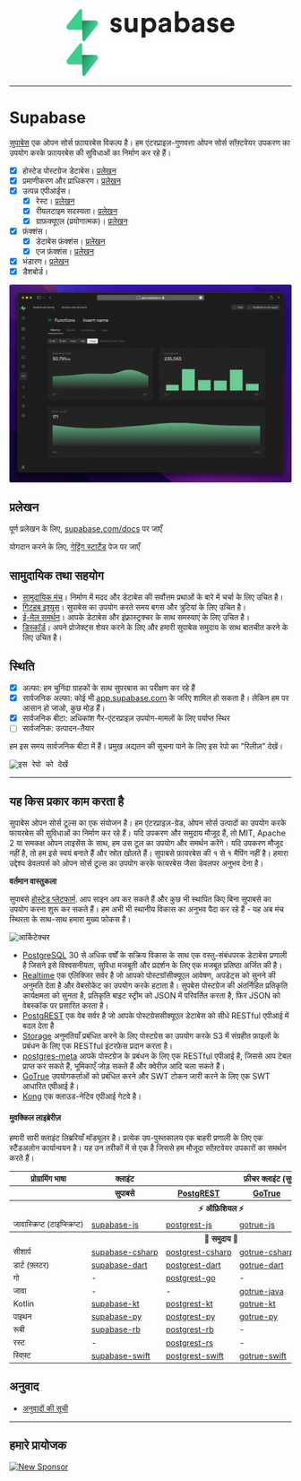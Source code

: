 <p align="center">
<img width="300" src="https://raw.githubusercontent.com/supabase/supabase/master/packages/common/assets/images/supabase-logo-wordmark--light.svg#gh-light-mode-only">
<img width="300" src="https://raw.githubusercontent.com/supabase/supabase/master/packages/common/assets/images/supabase-logo-wordmark--dark.svg#gh-dark-mode-only">
</p>

---

# Supabase

[सुपाबेस](https://supabase.com) एक ओपन सोर्स फ़ाायरबेस विकल्प है। हम एंटरप्राइज़-गुणवत्ता ओपन सोर्स सॉफ़्टवेयर उपकरण का उपयोग करके फ़ाायरबेस की सुविधाओं का निर्माण कर रहे हैं।

- [x] होस्टेड पोस्टग्रेज डेटाबेस। [प्रलेखन](https://supabase.com/docs/guides/database)
- [x] प्रमाणीकरण और प्राधिकरण। [प्रलेखन](https://supabase.com/docs/guides/auth)
- [x] उत्पन्न एपीआईस।
  - [x] रेस्ट। [प्रलेखन](https://supabase.com/docs/guides/database/api#rest-api)
  - [x] रीयलटाइम सदस्यता। [प्रलेखन](https://supabase.com/docs/guides/database/api#realtime-api)
  - [x] ग्राफ़क्यूएल (प्रयोगात्मक)। [प्रलेखन](https://supabase.com/docs/guides/database/api#graphql-api)
- [x] फ़ंक्शंस।
  - [x] डेटाबेस फ़ंक्शंस। [प्रलेखन](https://supabase.com/docs/guides/database/functions)
  - [x] एज फ़ंक्शंस। [प्रलेखन](https://supabase.com/docs/guides/functions)
- [x] भंडारण। [प्रलेखन](https://supabase.com/docs/guides/storage)
- [x] डैशबोर्ड।

![सुपाबेस का डैशबोर्ड।](https://raw.githubusercontent.com/supabase/supabase/master/apps/www/public/images/github/supabase-dashboard.png)

## प्रलेखन

पूर्ण प्रलेखन के लिए, [supabase.com/docs](https://supabase.com/docs) पर जाएँ

योगदान करने के लिए, [गेट्टिंग स्टार्टेड](https://github.com/supabase/supabase/blob/master/DEVELOPERS.md) पेज पर जाएँ

## सामुदायिक तथा सहयोग

- [सामुदायिक मंच](https://github.com/supabase/supabase/discussions)। निर्माण में मदद और डेटाबेस की सर्वोत्तम प्रथाओं के बारे में चर्चा के लिए उचित है।
- [गिटहब इश्यूस](https://github.com/supabase/supabase/issues)। सुपाबेस का उपयोग करते समय बगस और त्रुटियां के लिए उचित है।
- [ई-मेल समर्थन](https://supabase.com/docs/support#business-support)। आपके डेटाबेस और इंफ़्रास्ट्रक्चर के साथ समस्याएं के लिए उचित है।
- [डिस्कॉर्ड](https://discord.supabase.com/)। अपने प्रोजेक्ट्स शेयर करने के लिए और हमारी सुपाबेस समुदाय के साथ बातचीत करने के लिए उचित है।

## स्थिति

- [x] अल्फा: हम चुनिंदा ग्राहकों के साथ सुपरबास का परीक्षण कर रहे हैं
- [x] सार्वजनिक अल्फा: कोई भी [app.supabase.com](https://app.supabase.com) के जरिए शामिल हो सकता है। लेकिन हम पर आसान हो जाओ, कुछ मोड़ हैं।
- [x] सार्वजनिक बीटा: अधिकांश गैर-एंटरप्राइज़ उपयोग-मामलों के लिए पर्याप्त स्थिर
- [ ] सार्वजनिक: उत्पादन-तैयार

हम इस समय सार्वजनिक बीटा में हैं। प्रमुख अद्यतन की सूचना पाने के लिए इस रेपो का "रिलीज़" देखें।

<kbd><img src="https://raw.githubusercontent.com/supabase/supabase/d5f7f413ab356dc1a92075cb3cee4e40a957d5b1/web/static/watch-repo.gif" alt="इस रेपो को देखें"/></kbd>

---

## यह किस प्रकार काम करता है

सुपाबेस ओपन सोर्स टूल्स का एक संयोजन है। हम एंटरप्राइज़-ग्रेड, ओपन सोर्स उत्पादों का उपयोग करके फायरबेस की सुविधाओं का निर्माण कर रहे हैं। यदि उपकरण और समुदाय मौजूद हैं, तो MIT, Apache 2 या समकक्ष ओपन लाइसेंस के साथ, हम उस टूल का उपयोग और समर्थन करेंगे। यदि उपकरण मौजूद नहीं है, तो हम इसे स्वयं बनाते हैं और स्रोत खोलते हैं। सुपाबसे फ़ायरबेस की १ से १ मैपिंग नहीं है। हमारा उद्देश्य डेवलपर्स को ओपन सोर्स टूल्स का उपयोग करके फायरबेस जैसा डेवलपर अनुभव देना है।

**वर्तमान वास्तुकला**

सुपाबसे [होस्टेड प्लेटफार्म](https://app.supabase.com). आप साइन अप कर सकते हैं और कुछ भी स्थापित किए बिना सुपाबसे का उपयोग करना शुरू कर सकते हैं। हम अभी भी स्थानीय विकास का अनुभव पैदा कर रहे हैं - यह अब मंच स्थिरता के साथ-साथ हमारा मुख्य फोकस है।

![आर्किटेक्चर](https://user-images.githubusercontent.com/70828596/187547862-ffa9d058-0c3a-4851-a3e7-92ccfca4b596.png)

- [PostgreSQL](https://www.postgresql.org/) 30 से अधिक वर्षों के सक्रिय विकास के साथ एक वस्तु-संबंधपरक डेटाबेस प्रणाली है जिसने इसे विश्वसनीयता, सुविधा मजबूती और प्रदर्शन के लिए एक मजबूत प्रतिष्ठा अर्जित की है।
- [Realtime](https://github.com/supabase/realtime) एक एलिक्जिर सर्वर है जो आपको पोस्टग्रॉसीक्यूएल आवेषण, अपडेट्स को सुनने की अनुमति देता है और वेबसोकेट का उपयोग करके हटाता है। सुपबेस पोस्टग्रेज की अंतर्निहित प्रतिकृति कार्यक्षमता को सुनता है, प्रतिकृति बाइट स्ट्रीम को JSON में परिवर्तित करता है, फिर JSON को वेबस्कॉक पर प्रसारित करता है।
- [PostgREST](http://postgrest.org/) एक वेब सर्वर है जो आपके पोस्टग्रेससीक्यूएल डेटाबेस को सीधे RESTful एपीआई में बदल देता है
- [Storage](https://github.com/supabase/storage-api) अनुमतियाँ प्रबंधित करने के लिए पोस्टग्रेस का उपयोग करके S3 में संग्रहीत फ़ाइलों के प्रबंधन के लिए एक RESTful इंटरफ़ेस प्रदान करता है।
- [postgres-meta](https://github.com/supabase/postgres-meta) आपके पोस्टग्रेज के प्रबंधन के लिए एक RESTful एपीआई है, जिससे आप टेबल प्राप्त कर सकते हैं, भूमिकाएँ जोड़ सकते हैं और क्वेरीज़ आदि चला सकते हैं।
- [GoTrue](https://github.com/netlify/gotrue) उपयोगकर्ताओं को प्रबंधित करने और SWT टोकन जारी करने के लिए एक SWT आधारित एपीआई है।
- [Kong](https://github.com/Kong/kong) एक क्लाउड-नेटिव एपीआई गेटवे है।

#### मुवक्किल लाइब्रेरीज़

हमारी सारी क्लाइंट लिब्ररियाँ मॉड्यूलर है। प्रत्येक उप-पुस्तकालय एक बाहरी प्रणाली के लिए एक स्टैंडअलोन कार्यान्वयन है। यह उन तरीकों में से एक है जिससे हम मौजूदा सॉफ़्टवेयर उपकारों का समर्थन करते हैं।

<table style="table-layout:fixed; white-space: nowrap;">
  <tr>
    <th>प्रोग्रामिंग भाषा</th>
    <th>क्लाइंट</th>
    <th colspan="4">फ़ीचर क्लाइंट (सुपाबसे क्लाइंट में बंडल)</th>
  </tr>
  <tr>
    <th></th>
    <th>सुपाबसे</th>
    <th><a href="https://github.com/postgrest/postgrest" target="_blank" rel="noopener noreferrer">PostgREST</a></th>
    <th><a href="https://github.com/supabase/gotrue" target="_blank" rel="noopener noreferrer">GoTrue</a></th>
    <th><a href="https://github.com/supabase/realtime" target="_blank" rel="noopener noreferrer">Realtime</a></th>
    <th><a href="https://github.com/supabase/storage-api" target="_blank" rel="noopener noreferrer">Storage</a></th>
  </tr>
  <!-- TEMPLATE FOR NEW ROW -->
  <!-- START ROW
  <tr>
    <td>lang</td>
    <td><a href="https://github.com/supabase-community/supabase-lang" target="_blank" rel="noopener noreferrer">supabase-lang</a></td>
    <td><a href="https://github.com/supabase-community/postgrest-lang" target="_blank" rel="noopener noreferrer">postgrest-lang</a></td>
    <td><a href="https://github.com/supabase-community/gotrue-lang" target="_blank" rel="noopener noreferrer">gotrue-lang</a></td>
    <td><a href="https://github.com/supabase-community/realtime-lang" target="_blank" rel="noopener noreferrer">realtime-lang</a></td>
    <td><a href="https://github.com/supabase-community/storage-lang" target="_blank" rel="noopener noreferrer">storage-lang</a></td>
  </tr>
  END ROW -->
  <th colspan="6">⚡️ ऑफ़िशियल ⚡️</th>
  <tr>
    <td>जावास्क्रिप्ट (टाइप्स्क्रिप्ट)</td>
    <td><a href="https://github.com/supabase/supabase-js" target="_blank" rel="noopener noreferrer">supabase-js</a></td>
    <td><a href="https://github.com/supabase/postgrest-js" target="_blank" rel="noopener noreferrer">postgrest-js</a></td>
    <td><a href="https://github.com/supabase/gotrue-js" target="_blank" rel="noopener noreferrer">gotrue-js</a></td>
    <td><a href="https://github.com/supabase/realtime-js" target="_blank" rel="noopener noreferrer">realtime-js</a></td>
    <td><a href="https://github.com/supabase/storage-js" target="_blank" rel="noopener noreferrer">storage-js</a></td>
  </tr>
  <th colspan="6">💚 समुदाय 💚</th>
  <tr>
    <td>सीशार्प</td>
    <td><a href="https://github.com/supabase-community/supabase-csharp" target="_blank" rel="noopener noreferrer">supabase-csharp</a></td>
    <td><a href="https://github.com/supabase-community/postgrest-csharp" target="_blank" rel="noopener noreferrer">postgrest-csharp</a></td>
    <td><a href="https://github.com/supabase-community/gotrue-csharp" target="_blank" rel="noopener noreferrer">gotrue-csharp</a></td>
    <td><a href="https://github.com/supabase-community/realtime-csharp" target="_blank" rel="noopener noreferrer">realtime-csharp</a></td>
    <td><a href="https://github.com/supabase-community/storage-csharp" target="_blank" rel="noopener noreferrer">storage-csharp</a></td>
  </tr>
  <tr>
    <td>डार्ट (फ़्लटर)</td>
    <td><a href="https://github.com/supabase/supabase-flutter" target="_blank" rel="noopener noreferrer">supabase-dart</a></td>
    <td><a href="https://github.com/supabase/postgrest-dart" target="_blank" rel="noopener noreferrer">postgrest-dart</a></td>
    <td><a href="https://github.com/supabase/gotrue-dart" target="_blank" rel="noopener noreferrer">gotrue-dart</a></td>
    <td><a href="https://github.com/supabase/realtime-dart" target="_blank" rel="noopener noreferrer">realtime-dart</a></td>
    <td><a href="https://github.com/supabase/storage-dart" target="_blank" rel="noopener noreferrer">storage-dart</a></td>
  </tr>
  <tr>
    <td>गो</td>
    <td>-</td>
    <td><a href="https://github.com/supabase-community/postgrest-go" target="_blank" rel="noopener noreferrer">postgrest-go</a></td>
    <td>-</td>
    <td>-</td>
    <td>-</td>
  </tr>
  <tr>
    <td>जावा</td>
    <td>-</td>
    <td>-</td>
    <td><a href="https://github.com/supabase-community/gotrue-java" target="_blank" rel="noopener noreferrer">gotrue-java</a></td>
    <td>-</td>
    <td>-</td>
  </tr>
  <tr>
    <td>Kotlin</td>
    <td><a href="https://github.com/supabase-community/supabase-kt" target="_blank" rel="noopener noreferrer">supabase-kt</a></td>
    <td><a href="https://github.com/supabase-community/supabase-kt/tree/master/Postgrest" target="_blank" rel="noopener noreferrer">postgrest-kt</a></td>
    <td><a href="https://github.com/supabase-community/supabase-kt/tree/master/GoTrue" target="_blank" rel="noopener noreferrer">gotrue-kt</a></td>
    <td><a href="https://github.com/supabase-community/supabase-kt/tree/master/Realtime" target="_blank" rel="noopener noreferrer">realtime-kt</a></td>
    <td><a href="https://github.com/supabase-community/supabase-kt/tree/master/Storage" target="_blank" rel="noopener noreferrer">storage-kt</a></td>
  </tr>
  <tr>
    <td>पाइथन</td>
    <td><a href="https://github.com/supabase-community/supabase-py" target="_blank" rel="noopener noreferrer">supabase-py</a></td>
    <td><a href="https://github.com/supabase-community/postgrest-py" target="_blank" rel="noopener noreferrer">postgrest-py</a></td>
    <td><a href="https://github.com/supabase-community/gotrue-py" target="_blank" rel="noopener noreferrer">gotrue-py</a></td>
    <td><a href="https://github.com/supabase-community/realtime-py" target="_blank" rel="noopener noreferrer">realtime-py</a></td>
    <td>-</td>
  </tr>
  <tr>
    <td>रूबी</td>
    <td><a href="https://github.com/supabase-community/supabase-rb" target="_blank" rel="noopener noreferrer">supabase-rb</a></td>
    <td><a href="https://github.com/supabase-community/postgrest-rb" target="_blank" rel="noopener noreferrer">postgrest-rb</a></td>
    <td>-</td>
    <td>-</td>
    <td>-</td>
  </tr>
  <tr>
    <td>रस्ट</td>
    <td>-</td>
    <td><a href="https://github.com/supabase-community/postgrest-rs" target="_blank" rel="noopener noreferrer">postgrest-rs</a></td>
    <td>-</td>
    <td>-</td>
    <td>-</td>
  </tr>
  <tr>
    <td>स्विफ़्ट</td>
    <td><a href="https://github.com/supabase-community/supabase-swift" target="_blank" rel="noopener noreferrer">supabase-swift</a></td>
    <td><a href="https://github.com/supabase-community/postgrest-swift" target="_blank" rel="noopener noreferrer">postgrest-swift</a></td>
    <td><a href="https://github.com/supabase-community/gotrue-swift" target="_blank" rel="noopener noreferrer">gotrue-swift</a></td>
    <td><a href="https://github.com/supabase-community/realtime-swift" target="_blank" rel="noopener noreferrer">realtime-swift</a></td>
    <td><a href="https://github.com/supabase-community/storage-swift" target="_blank" rel="noopener noreferrer">storage-swift</a></td>
  </tr>
</table>

## अनुवाद

- [अनुवादों की सूची](/i18n/languages.md) <!--- Keep only this -->

---

## हमारे प्रायोजक

[![New Sponsor](https://user-images.githubusercontent.com/10214025/90518111-e74bbb00-e198-11ea-8f88-c9e3c1aa4b5b.png)](https://github.com/sponsors/supabase)
